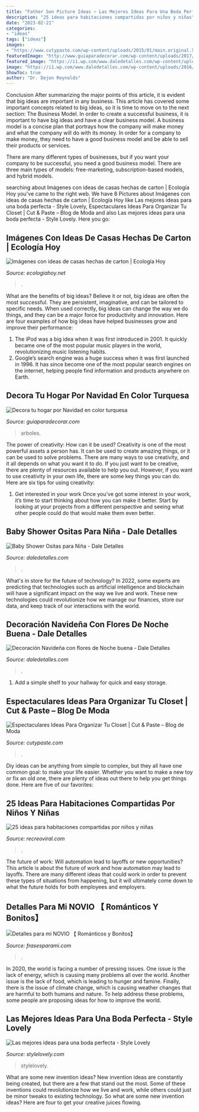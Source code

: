 ```yaml
---
title: "Father Son Picture Ideas ~ Las Mejores Ideas Para Una Boda Perfecta"
description: "25 ideas para habitaciones compartidas por niños y niñas"
date: "2023-02-21"
categories:
- "ideas"
tags: ["ideas"]
images:
- "https://www.cutypaste.com/wp-content/uploads/2015/01/main.original.585x0-54.jpg"
featuredImage: "http://www.guiaparadecorar.com/wp-content/uploads/2017/12/navidad-turquesa-arboles-7.jpg"
featured_image: "https://i1.wp.com/www.daledetalles.com/wp-content/uploads/2016/02/osito10.jpg"
image: "https://i1.wp.com/www.daledetalles.com/wp-content/uploads/2016/02/osito10.jpg"
ShowToc: true
author: "Dr. Dejon Reynolds"
---
```



Conclusion
After summarizing the major points of this article, it is evident that big ideas are important in any business. This article has covered some important concepts related to big ideas, so it is time to move on to the next section: The Business Model.
In order to create a successful business, it is important to have big ideas and have a clear business model. A business model is a concise plan that portrays how the company will make money and what the company will do with its money. In order for a company to make money, they need to have a good business model and be able to sell their products or services. 

There are many different types of businesses, but if you want your company to be successful, you need a good business model. There are three main types of models: free-marketing, subscription-based models, and hybrid models.

	

		
searching about Imágenes con ideas de casas hechas de carton | Ecología Hoy you've came to the right web. We have 8 Pictures about Imágenes con ideas de casas hechas de carton | Ecología Hoy like Las mejores ideas para una boda perfecta - Style Lovely, Espectaculares Ideas Para Organizar Tu Closet | Cut &amp; Paste – Blog de Moda and also Las mejores ideas para una boda perfecta - Style Lovely. Here you go:
		
    
## Imágenes Con Ideas De Casas Hechas De Carton | Ecología Hoy

<img loading=lazy src="https://ecologiahoy.net/wp-content/uploads/2016/08/inicio03.jpg" onerror="this.onerror=null;this.src='https://tse1.mm.bing.net/th?id=OIP.sQN3gun--5q-sOkVwws3pQHaJ3&amp;pid=15.1';" alt="Imágenes con ideas de casas hechas de carton | Ecología Hoy">

_Source: ecologiahoy.net_

>. 

	

What are the benefits of big ideas?
Believe it or not, big ideas are often the most successful. They are persistent, imaginative, and can be tailored to specific needs. When used correctly, big ideas can change the way we do things, and they can be a major force for productivity and innovation. Here are four examples of how big ideas have helped businesses grow and improve their performance: 
1. The iPod was a big idea when it was first introduced in 2001. It quickly became one of the most popular music players in the world, revolutionizing music listening habits. 
2. Google’s search engine was a huge success when it was first launched in 1996. It has since become one of the most popular search engines on the internet, helping people find information and products anywhere on Earth. 

    
## Decora Tu Hogar Por Navidad En Color Turquesa

<img loading=lazy src="http://www.guiaparadecorar.com/wp-content/uploads/2017/12/navidad-turquesa-arboles-7.jpg" onerror="this.onerror=null;this.src='https://tse3.mm.bing.net/th?id=OIP.kG1ijsIMv-v2XWyp7nCcvAHaLH&amp;pid=15.1';" alt="Decora tu hogar por Navidad en color turquesa">

_Source: guiaparadecorar.com_

>arboles. 

	

The power of creativity: How can it be used?
Creativity is one of the most powerful assets a person has. It can be used to create amazing things, or it can be used to solve problems. There are many ways to use creativity, and it all depends on what you want it to do. If you just want to be creative, there are plenty of resources available to help you out. However, if you want to use creativity in your own life, there are some key things you can do. Here are six tips for using creativity: 
1. Get interested in your work
Once you’ve got some interest in your work, it’s time to start thinking about how you can make it better. Start by looking at your projects from a different perspective and seeing what other people could do that would make them even better.

    
## Baby Shower Ositas Para Niña - Dale Detalles

<img loading=lazy src="https://i1.wp.com/www.daledetalles.com/wp-content/uploads/2016/02/osito10.jpg" onerror="this.onerror=null;this.src='https://tse4.mm.bing.net/th?id=OIP.bGMGt_fGMpqU0pz-YjYQ0QHaLG&amp;pid=15.1';" alt="Baby Shower Ositas para Niña - Dale Detalles">

_Source: daledetalles.com_

>. 

	

What's in store for the future of technology?
In 2022, some experts are predicting that technologies such as artificial intelligence and blockchain will have a significant impact on the way we live and work. These new technologies could revolutionize how we manage our finances, store our data, and keep track of our interactions with the world.

    
## Decoración Navideña Con Flores De Noche Buena - Dale Detalles

<img loading=lazy src="https://i1.wp.com/www.daledetalles.com/wp-content/uploads/2016/08/26.jpg" onerror="this.onerror=null;this.src='https://tse3.mm.bing.net/th?id=OIP.YquoQdaMYmuNtRJrYLpXVQHaNH&amp;pid=15.1';" alt="Decoración Navideña con flores de Noche buena - Dale Detalles">

_Source: daledetalles.com_

>. 

	

1. Add a simple shelf to your hallway for quick and easy storage.

    
## Espectaculares Ideas Para Organizar Tu Closet | Cut &amp; Paste – Blog De Moda

<img loading=lazy src="https://www.cutypaste.com/wp-content/uploads/2015/01/main.original.585x0-54.jpg" onerror="this.onerror=null;this.src='https://tse3.mm.bing.net/th?id=OIP.DbrfqjVGFA03YrZvf2GmcgHaJ5&amp;pid=15.1';" alt="Espectaculares Ideas Para Organizar Tu Closet | Cut &amp; Paste – Blog de Moda">

_Source: cutypaste.com_

>. 

	

Diy ideas can be anything from simple to complex, but they all have one common goal: to make your life easier. Whether you want to make a new toy or fix an old one, there are plenty of ideas out there to help you get things done. Here are five of our favorites: 

    
## 25 Ideas Para Habitaciones Compartidas Por Niños Y Niñas

<img loading=lazy src="http://www.recreoviral.com/wp-content/uploads/2015/10/Creativas-habitaciones-compartidas-por-niños-y-niñas-14-730x485.jpg" onerror="this.onerror=null;this.src='https://tse2.mm.bing.net/th?id=OIP.E8Kf2kGucn7o8jeLU57xywHaE6&amp;pid=15.1';" alt="25 ideas para habitaciones compartidas por niños y niñas">

_Source: recreoviral.com_

>. 

	

The future of work: Will automation lead to layoffs or new opportunities?
This article is about the future of work and how automation may lead to layoffs. There are many different ideas that could work in order to prevent these types of situations from happening, but it will ultimately come down to what the future holds for both employees and employers.

    
## Detalles Para Mi NOVIO 【 Románticos Y Bonitos】

<img loading=lazy src="https://frasesparami.com/wp-content/uploads/2020/02/detalles-para-mi-novio-de-amor-225x300.jpg" onerror="this.onerror=null;this.src='https://tse2.mm.bing.net/th?id=OIP.qN__FOc7bWrEJ6rkupOynQAAAA&amp;pid=15.1';" alt="Detalles para mi NOVIO 【 Románticos y Bonitos】">

_Source: frasesparami.com_

>. 

	

In 2020, the world is facing a number of pressing issues. One issue is the lack of energy, which is causing many problems all over the world. Another issue is the lack of food, which is leading to hunger and famine. Finally, there is the issue of climate change, which is causing weather changes that are harmful to both humans and nature. To help address these problems, some people are proposing ideas for how to improve the world.

    
## Las Mejores Ideas Para Una Boda Perfecta - Style Lovely

<img loading=lazy src="http://stylelovely.com/wp-content/uploads/ideas_para_novias-entrada-deco.jpg" onerror="this.onerror=null;this.src='https://tse1.mm.bing.net/th?id=OIP.C3P7WzQwoGg1Q439lN8PvAHaLZ&amp;pid=15.1';" alt="Las mejores ideas para una boda perfecta - Style Lovely">

_Source: stylelovely.com_

>stylelovely. 

	

What are some new invention ideas?
New invention ideas are constantly being created, but there are a few that stand out the most. Some of these inventions could revolutionize how we live and work, while others could just be minor tweaks to existing technology. So what are some new invention ideas? Here are four to get your creative juices flowing.

